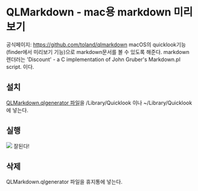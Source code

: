 # QLMarkdown - mac용 markdown 미리보기
공식페이지: https://github.com/toland/qlmarkdown
macOS의 quicklook기능 (finder에서 미리보기 기능)으로 markdown문서를 볼 수 있도록 해준다.
markdown 렌더러는 'Discount' - a C implementation of John Gruber's Markdown.pl script. 이다.

## 설치
[QLMarkdown.qlgenerator 파일](/markdown/QLMarkdown.qlgenerator)을 /Library/Quicklook 이나 ~/Library/Quicklook 에 넣는다.

## 실행
![](https://cl.ly/c65799/Image%202019-12-01%20at%209.00.39%20%EC%98%A4%EC%A0%84.png)
잘된다!
## 삭제
QLMarkdown.qlgenerator 파일을 휴지통에 넣는다.
